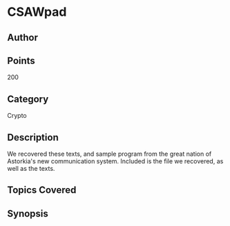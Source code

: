 # CSAWpad
## Author

## Points
200
## Category
Crypto
## Description
We recovered these texts, and sample program from the great nation of Astorkia's new communication system.  Included is the file we recovered, as well as the texts.
## Topics Covered

## Synopsis

